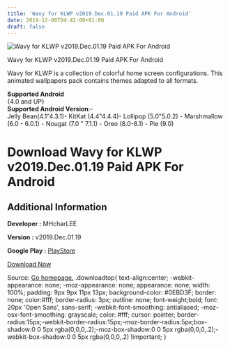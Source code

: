 ```yaml
---
title: 'Wavy for KLWP v2019.Dec.01.19 Paid APK For Android'
date: 2019-12-06T04:42:00+01:00
draft: false
---
```


![Wavy for KLWP v2019.Dec.01.19 Paid APK For Android](https://i1.wp.com/apkhome.net/wp-content/uploads/2019/12/Wavy-for-KLWP-v2019.Dec_.01.19-Paid.png "Wavy for KLWP v2019.Dec.01.19 Paid APK For Android")

  

Wavy for KLWP v2019.Dec.01.19 Paid APK For Android

Wavy for KLWP is a collection of colorful home screen configurations. This animated wallpapers pack contains themes adapted to all formats.

**Supported Android**  
{4.0 and UP}  
**Supported Android Version**:-  
Jelly Bean(4.1"4.3.1)- KitKat (4.4"4.4.4)- Lollipop (5.0"5.0.2) - Marshmallow (6.0 - 6.0.1) - Nougat (7.0 " 7.1.1) - Oreo (8.0-8.1) - Pie (9.0)

Download Wavy for KLWP v2019.Dec.01.19 Paid APK For Android
===========================================================

Additional Information
----------------------

**Developer :** MHcharLEE

**Version :** v2019.Dec.01.19

**Google Play :** [PlayStore](https://play.google.com/store/apps/details?id=pl.mhcharlee.wavyklwp)

  

[Download Now](https://store4app.co/post/wavy-for-klwp-v2019-dec-01-19-paid-apk-for-android_1575303606)

  
Source: [Go homepage.](https://store4app.co/post/wavy-for-klwp-v2019-dec-01-19-paid-apk-for-android_1575303606) .downloadtop{ text-align:center; -webkit-appearance: none; -moz-appearance: none; appearance: none; width: 100%; padding: 9px 9px 11px 13px; background-color: #0EBD3F; border: none; color:#fff; border-radius: 3px; outline: none; font-weight;bold; font: 20px 'Open Sans', sans-serif; -webkit-font-smoothing: antialiased; -moz-osx-font-smoothing: grayscale; color: #fff; cursor: pointer; border-radius:15px;-webkit-border-radius:15px;-moz-border-radius:5px;box-shadow:0 0 5px rgba(0,0,0,.2);-moz-box-shadow:0 0 5px rgba(0,0,0,.2);-webkit-box-shadow:0 0 5px rgba(0,0,0,.2) !important; }